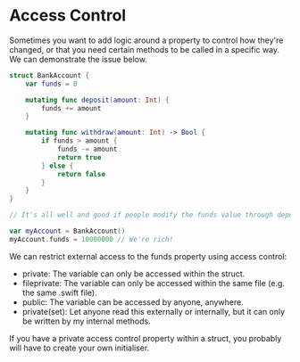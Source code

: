 # Access Control

Sometimes you want to add logic around a property to control how they're changed, or that you need certain methods to be called in a specific way. We can demonstrate the issue below.

```swift
struct BankAccount {
    var funds = 0

    mutating func deposit(amount: Int) {
        funds += amount
    }

    mutating func withdraw(amount: Int) -> Bool {
        if funds > amount {
            funds -= amount
            return true
        } else {
            return false
        }
    }
}

// It's all well and good if people modify the funds value through deposit() and withdraw(), but in its current state we can just...

var myAccount = BankAccount()
myAccount.funds = 10000000 // We're rich!
```
We can restrict external access to the funds property using access control:

* private: The variable can only be accessed within the struct.
* fileprivate: The variable can only be accessed within the same file (e.g. the same .swift file).
* public: The variable can be accessed by anyone, anywhere.
* private(set): Let anyone read this externally or internally, but it can only be written by my internal methods.

If you have a private access control property within a struct, you probably will have to create your own initialiser.

